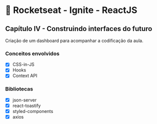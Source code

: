 # :rocket: Rocketseat - Ignite - ReactJS

## Capítulo IV - Construindo interfaces do futuro

Criação de um dashboard para acompanhar a codificação da aula.

### Conceitos envolvidos

- [x] CSS-in-JS
- [x] Hooks
- [x] Context API

### Bibliotecas

- [x] json-server
- [x] react-toastify
- [x] styled-components
- [x] axios

